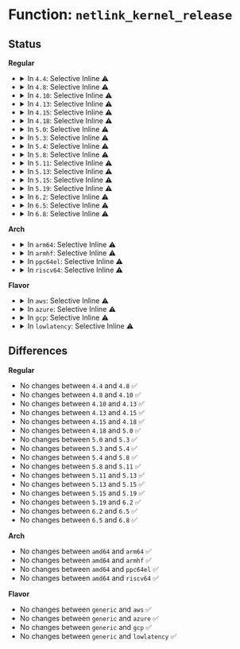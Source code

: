 # Function: <code>netlink_kernel_release</code>

## Status
<b>Regular</b>
<ul>
<li>
<details>
<summary>In <code>4.4</code>: Selective Inline ⚠️</summary>

```c
void netlink_kernel_release(struct sock *sk);
```

**Collision:** Unique Global

**Inline:** Selective

**Transformation:** False

**Instances:**

```
In net/netlink/af_netlink.c (ffffffff8174a4c0)
Location: net/netlink/af_netlink.c:2694
Inline: True
Inline callers:
  - net/netlink/af_netlink.c:__netlink_kernel_create
Direct callers:
  - kernel/audit.c:audit_net_exit
  - lib/kobject_uevent.c:uevent_net_exit
  - drivers/connector/connector.c:cn_fini
  - drivers/scsi/scsi_netlink.c:scsi_netlink_exit
  - net/core/rtnetlink.c:rtnetlink_net_exit
  - net/core/sock_diag.c:diag_net_exit
  - net/netlink/genetlink.c:genl_pernet_exit
  - net/ipv4/fib_frontend.c:fib_net_exit
```
**Symbols:**

```
ffffffff8174a4c0-ffffffff8174a4e2: netlink_kernel_release (STB_GLOBAL)
```
</details>
</li>
<li>
<details>
<summary>In <code>4.8</code>: Selective Inline ⚠️</summary>

```c
void netlink_kernel_release(struct sock *sk);
```

**Collision:** Unique Global

**Inline:** Selective

**Transformation:** False

**Instances:**

```
In net/netlink/af_netlink.c (ffffffff817b9801)
Location: net/netlink/af_netlink.c:1969
Inline: True
Inline callers:
  - net/netlink/af_netlink.c:__netlink_kernel_create
Direct callers:
  - kernel/audit.c:audit_net_exit
  - lib/kobject_uevent.c:uevent_net_exit
  - drivers/connector/connector.c:cn_fini
  - drivers/scsi/scsi_netlink.c:scsi_netlink_exit
  - net/core/rtnetlink.c:rtnetlink_net_exit
  - net/core/sock_diag.c:diag_net_exit
  - net/netlink/genetlink.c:genl_pernet_exit
  - net/ipv4/fib_frontend.c:fib_net_exit
```
**Symbols:**

```
ffffffff817b7540-ffffffff817b7562: netlink_kernel_release (STB_GLOBAL)
```
</details>
</li>
<li>
<details>
<summary>In <code>4.10</code>: Selective Inline ⚠️</summary>

```c
void netlink_kernel_release(struct sock *sk);
```

**Collision:** Unique Global

**Inline:** Selective

**Transformation:** False

**Instances:**

```
In net/netlink/af_netlink.c (ffffffff817e91a1)
Location: net/netlink/af_netlink.c:1986
Inline: True
Inline callers:
  - net/netlink/af_netlink.c:__netlink_kernel_create
Direct callers:
  - kernel/audit.c:audit_net_exit
  - lib/kobject_uevent.c:uevent_net_exit
  - drivers/connector/connector.c:cn_fini
  - drivers/scsi/scsi_netlink.c:scsi_netlink_exit
  - net/core/rtnetlink.c:rtnetlink_net_exit
  - net/core/sock_diag.c:diag_net_exit
  - net/netlink/genetlink.c:genl_pernet_exit
  - net/ipv4/fib_frontend.c:fib_net_exit
```
**Symbols:**

```
ffffffff817e6fe0-ffffffff817e7002: netlink_kernel_release (STB_GLOBAL)
```
</details>
</li>
<li>
<details>
<summary>In <code>4.13</code>: Selective Inline ⚠️</summary>

```c
void netlink_kernel_release(struct sock *sk);
```

**Collision:** Unique Global

**Inline:** Selective

**Transformation:** False

**Instances:**

```
In net/netlink/af_netlink.c (ffffffff81808e92)
Location: net/netlink/af_netlink.c:2037
Inline: True
Inline callers:
  - net/netlink/af_netlink.c:__netlink_kernel_create
Direct callers:
  - kernel/audit.c:audit_net_exit
  - drivers/connector/connector.c:cn_fini
  - drivers/scsi/scsi_netlink.c:scsi_netlink_exit
  - net/core/rtnetlink.c:rtnetlink_net_exit
  - net/core/sock_diag.c:diag_net_exit
  - net/netlink/genetlink.c:genl_pernet_exit
  - net/ipv4/fib_frontend.c:fib_net_exit
  - lib/kobject_uevent.c:uevent_net_exit
```
**Symbols:**

```
ffffffff81806d40-ffffffff81806d63: netlink_kernel_release (STB_GLOBAL)
```
</details>
</li>
<li>
<details>
<summary>In <code>4.15</code>: Selective Inline ⚠️</summary>

```c
void netlink_kernel_release(struct sock *sk);
```

**Collision:** Unique Global

**Inline:** Selective

**Transformation:** False

**Instances:**

```
In net/netlink/af_netlink.c (ffffffff81887d62)
Location: net/netlink/af_netlink.c:2050
Inline: True
Inline callers:
  - net/netlink/af_netlink.c:__netlink_kernel_create
Direct callers:
  - kernel/audit.c:audit_net_exit
  - drivers/connector/connector.c:cn_fini
  - drivers/scsi/scsi_netlink.c:scsi_netlink_exit
  - net/core/rtnetlink.c:rtnetlink_net_exit
  - net/core/sock_diag.c:diag_net_exit
  - net/netlink/genetlink.c:genl_pernet_exit
  - net/ipv4/fib_frontend.c:fib_net_exit
  - lib/kobject_uevent.c:uevent_net_exit
```
**Symbols:**

```
ffffffff81885a20-ffffffff81885a43: netlink_kernel_release (STB_GLOBAL)
```
</details>
</li>
<li>
<details>
<summary>In <code>4.18</code>: Selective Inline ⚠️</summary>

```c
void netlink_kernel_release(struct sock *sk);
```

**Collision:** Unique Global

**Inline:** Selective

**Transformation:** False

**Instances:**

```
In net/netlink/af_netlink.c (ffffffff818db748)
Location: net/netlink/af_netlink.c:2091
Inline: True
Inline callers:
  - net/netlink/af_netlink.c:__netlink_kernel_create
Direct callers:
  - kernel/audit.c:audit_net_exit
  - drivers/connector/connector.c:cn_fini
  - drivers/scsi/scsi_netlink.c:scsi_netlink_exit
  - net/core/rtnetlink.c:rtnetlink_net_exit
  - net/core/sock_diag.c:diag_net_exit
  - net/netlink/genetlink.c:genl_pernet_exit
  - net/ipv4/fib_frontend.c:fib_net_exit
  - lib/kobject_uevent.c:uevent_net_exit
  - lib/kobject_uevent.c:uevent_net_exit
```
**Symbols:**

```
ffffffff818d93c0-ffffffff818d93e2: netlink_kernel_release (STB_GLOBAL)
```
</details>
</li>
<li>
<details>
<summary>In <code>5.0</code>: Selective Inline ⚠️</summary>

```c
void netlink_kernel_release(struct sock *sk);
```

**Collision:** Unique Global

**Inline:** Selective

**Transformation:** False

**Instances:**

```
In net/netlink/af_netlink.c (ffffffff819080f9)
Location: net/netlink/af_netlink.c:2100
Inline: True
Inline callers:
  - net/netlink/af_netlink.c:__netlink_kernel_create
Direct callers:
  - kernel/audit.c:audit_net_exit
  - drivers/connector/connector.c:cn_fini
  - drivers/scsi/scsi_netlink.c:scsi_netlink_exit
  - net/core/rtnetlink.c:rtnetlink_net_exit
  - net/core/sock_diag.c:diag_net_exit
  - net/netlink/genetlink.c:genl_pernet_exit
  - net/ipv4/fib_frontend.c:fib_net_exit
  - lib/kobject_uevent.c:uevent_net_exit
  - lib/kobject_uevent.c:uevent_net_exit
```
**Symbols:**

```
ffffffff81905bb0-ffffffff81905bd2: netlink_kernel_release (STB_GLOBAL)
```
</details>
</li>
<li>
<details>
<summary>In <code>5.3</code>: Selective Inline ⚠️</summary>

```c
void netlink_kernel_release(struct sock *sk);
```

**Collision:** Unique Global

**Inline:** Selective

**Transformation:** False

**Instances:**

```
In net/netlink/af_netlink.c (ffffffff8196932a)
Location: net/netlink/af_netlink.c:2100
Inline: True
Inline callers:
  - net/netlink/af_netlink.c:__netlink_kernel_create
Direct callers:
  - kernel/audit.c:audit_net_exit
  - drivers/connector/connector.c:cn_fini
  - drivers/scsi/scsi_netlink.c:scsi_netlink_exit
  - net/core/rtnetlink.c:rtnetlink_net_exit
  - net/core/sock_diag.c:diag_net_exit
  - net/netlink/genetlink.c:genl_pernet_exit
  - net/ipv4/fib_frontend.c:fib_net_exit
  - lib/kobject_uevent.c:uevent_net_exit
```
**Symbols:**

```
ffffffff81966e10-ffffffff81966e32: netlink_kernel_release (STB_GLOBAL)
```
</details>
</li>
<li>
<details>
<summary>In <code>5.4</code>: Selective Inline ⚠️</summary>

```c
void netlink_kernel_release(struct sock *sk);
```

**Collision:** Unique Global

**Inline:** Selective

**Transformation:** False

**Instances:**

```
In net/netlink/af_netlink.c (ffffffff8199fdca)
Location: net/netlink/af_netlink.c:2101
Inline: True
Inline callers:
  - net/netlink/af_netlink.c:__netlink_kernel_create
Direct callers:
  - kernel/audit.c:audit_net_exit
  - drivers/connector/connector.c:cn_fini
  - drivers/scsi/scsi_netlink.c:scsi_netlink_exit
  - net/core/rtnetlink.c:rtnetlink_net_exit
  - net/core/sock_diag.c:diag_net_exit
  - net/netlink/genetlink.c:genl_pernet_exit
  - net/ipv4/fib_frontend.c:fib_net_exit
  - lib/kobject_uevent.c:uevent_net_exit
```
**Symbols:**

```
ffffffff8199d890-ffffffff8199d8b2: netlink_kernel_release (STB_GLOBAL)
```
</details>
</li>
<li>
<details>
<summary>In <code>5.8</code>: Selective Inline ⚠️</summary>

```c
void netlink_kernel_release(struct sock *sk);
```

**Collision:** Unique Global

**Inline:** Selective

**Transformation:** False

**Instances:**

```
In net/netlink/af_netlink.c (ffffffff81a7960c)
Location: net/netlink/af_netlink.c:2101
Inline: True
Inline callers:
  - net/netlink/af_netlink.c:__netlink_kernel_create
Direct callers:
  - kernel/audit.c:audit_net_exit
  - lib/kobject_uevent.c:uevent_net_exit
  - drivers/connector/connector.c:cn_fini
  - drivers/connector/connector.c:cn_init
  - drivers/scsi/scsi_netlink.c:scsi_netlink_exit
  - net/core/rtnetlink.c:rtnetlink_net_exit
  - net/core/sock_diag.c:diag_net_exit
  - net/netlink/genetlink.c:genl_pernet_exit
  - net/ipv4/fib_frontend.c:fib_net_exit
```
**Symbols:**

```
ffffffff81a76870-ffffffff81a76892: netlink_kernel_release (STB_GLOBAL)
```
</details>
</li>
<li>
<details>
<summary>In <code>5.11</code>: Selective Inline ⚠️</summary>

```c
void netlink_kernel_release(struct sock *sk);
```

**Collision:** Unique Global

**Inline:** Selective

**Transformation:** False

**Instances:**

```
In net/netlink/af_netlink.c (ffffffff81a8241c)
Location: net/netlink/af_netlink.c:2102
Inline: True
Inline callers:
  - net/netlink/af_netlink.c:__netlink_kernel_create
Direct callers:
  - kernel/audit.c:audit_net_exit
  - lib/kobject_uevent.c:uevent_net_exit
  - drivers/connector/connector.c:cn_fini
  - drivers/connector/connector.c:cn_init
  - drivers/scsi/scsi_netlink.c:scsi_netlink_exit
  - net/core/rtnetlink.c:rtnetlink_net_exit
  - net/core/sock_diag.c:diag_net_exit
  - net/netlink/genetlink.c:genl_pernet_exit
  - net/ipv4/fib_frontend.c:fib_net_exit
```
**Symbols:**

```
ffffffff81a7f5c0-ffffffff81a7f5e2: netlink_kernel_release (STB_GLOBAL)
```
</details>
</li>
<li>
<details>
<summary>In <code>5.13</code>: Selective Inline ⚠️</summary>

```c
void netlink_kernel_release(struct sock *sk);
```

**Collision:** Unique Global

**Inline:** Selective

**Transformation:** False

**Instances:**

```
In net/netlink/af_netlink.c (ffffffff81a6b4ff)
Location: net/netlink/af_netlink.c:2112
Inline: True
Inline callers:
  - net/netlink/af_netlink.c:__netlink_kernel_create
Direct callers:
  - kernel/audit.c:audit_net_exit
  - lib/kobject_uevent.c:uevent_net_exit
  - drivers/connector/connector.c:cn_fini
  - drivers/connector/connector.c:cn_init
  - drivers/scsi/scsi_netlink.c:scsi_netlink_exit
  - net/core/rtnetlink.c:rtnetlink_net_exit
  - net/core/sock_diag.c:diag_net_exit
  - net/netlink/genetlink.c:genl_pernet_exit
  - net/ipv4/fib_frontend.c:fib_net_exit
```
**Symbols:**

```
ffffffff81a68590-ffffffff81a685b2: netlink_kernel_release (STB_GLOBAL)
```
</details>
</li>
<li>
<details>
<summary>In <code>5.15</code>: Selective Inline ⚠️</summary>

```c
void netlink_kernel_release(struct sock *sk);
```

**Collision:** Unique Global

**Inline:** Selective

**Transformation:** False

**Instances:**

```
In net/netlink/af_netlink.c (ffffffff81b24b2f)
Location: net/netlink/af_netlink.c:2123
Inline: True
Inline callers:
  - net/netlink/af_netlink.c:__netlink_kernel_create
Direct callers:
  - kernel/audit.c:audit_net_exit
  - lib/kobject_uevent.c:uevent_net_exit
  - drivers/connector/connector.c:cn_fini
  - drivers/connector/connector.c:cn_init
  - drivers/scsi/scsi_netlink.c:scsi_netlink_exit
  - net/core/rtnetlink.c:rtnetlink_net_exit
  - net/core/sock_diag.c:diag_net_exit
  - net/netlink/genetlink.c:genl_pernet_exit
  - net/ipv4/fib_frontend.c:fib_net_exit
```
**Symbols:**

```
ffffffff81b21b00-ffffffff81b21b22: netlink_kernel_release (STB_GLOBAL)
```
</details>
</li>
<li>
<details>
<summary>In <code>5.19</code>: Selective Inline ⚠️</summary>

```c
void netlink_kernel_release(struct sock *sk);
```

**Collision:** Unique Global

**Inline:** Selective

**Transformation:** False

**Instances:**

```
In net/netlink/af_netlink.c (ffffffff81cac635)
Location: net/netlink/af_netlink.c:2102
Inline: True
Inline callers:
  - net/netlink/af_netlink.c:__netlink_kernel_create
Direct callers:
  - kernel/audit.c:audit_net_exit
  - lib/kobject_uevent.c:uevent_net_exit
  - drivers/connector/connector.c:cn_fini
  - drivers/connector/connector.c:cn_init
  - drivers/scsi/scsi_netlink.c:scsi_netlink_exit
  - net/core/rtnetlink.c:rtnetlink_net_exit
  - net/core/sock_diag.c:diag_net_exit
  - net/netlink/genetlink.c:genl_pernet_exit
  - net/ipv4/fib_frontend.c:fib_net_exit
```
**Symbols:**

```
ffffffff81caa360-ffffffff81caa38e: netlink_kernel_release (STB_GLOBAL)
```
</details>
</li>
<li>
<details>
<summary>In <code>6.2</code>: Selective Inline ⚠️</summary>

```c
void netlink_kernel_release(struct sock *sk);
```

**Collision:** Unique Global

**Inline:** Selective

**Transformation:** False

**Instances:**

```
In net/netlink/af_netlink.c (ffffffff81e6a225)
Location: net/netlink/af_netlink.c:2123
Inline: True
Inline callers:
  - net/netlink/af_netlink.c:__netlink_kernel_create
Direct callers:
  - kernel/audit.c:audit_net_exit
  - drivers/connector/connector.c:cn_fini
  - drivers/connector/connector.c:cn_init
  - drivers/scsi/scsi_netlink.c:scsi_netlink_exit
  - net/core/rtnetlink.c:rtnetlink_net_exit
  - net/core/sock_diag.c:diag_net_exit
  - net/netlink/genetlink.c:genl_pernet_exit
  - net/ipv4/fib_frontend.c:fib_net_exit
  - lib/kobject_uevent.c:uevent_net_exit
```
**Symbols:**

```
ffffffff81e67470-ffffffff81e6749e: netlink_kernel_release (STB_GLOBAL)
```
</details>
</li>
<li>
<details>
<summary>In <code>6.5</code>: Selective Inline ⚠️</summary>

```c
void netlink_kernel_release(struct sock *sk);
```

**Collision:** Unique Global

**Inline:** Selective

**Transformation:** False

**Instances:**

```
In net/netlink/af_netlink.c (ffffffff81ec61e9)
Location: net/netlink/af_netlink.c:2094
Inline: True
Inline callers:
  - net/netlink/af_netlink.c:__netlink_kernel_create
Direct callers:
  - kernel/audit.c:audit_net_exit
  - drivers/connector/connector.c:cn_fini
  - drivers/connector/connector.c:cn_init
  - drivers/scsi/scsi_netlink.c:scsi_netlink_exit
  - net/core/rtnetlink.c:rtnetlink_net_exit
  - net/core/sock_diag.c:diag_net_exit
  - net/netlink/genetlink.c:genl_pernet_exit
  - net/ipv4/fib_frontend.c:fib_net_exit
  - lib/kobject_uevent.c:uevent_net_exit
```
**Symbols:**

```
ffffffff81ec3250-ffffffff81ec327e: netlink_kernel_release (STB_GLOBAL)
```
</details>
</li>
<li>
<details>
<summary>In <code>6.8</code>: Selective Inline ⚠️</summary>

```c
void netlink_kernel_release(struct sock *sk);
```

**Collision:** Unique Global

**Inline:** Selective

**Transformation:** False

**Instances:**

```
In net/netlink/af_netlink.c (ffffffff81f89451)
Location: net/netlink/af_netlink.c:2089
Inline: True
Inline callers:
  - net/netlink/af_netlink.c:__netlink_kernel_create
Direct callers:
  - kernel/audit.c:audit_net_exit
  - drivers/connector/connector.c:cn_fini
  - drivers/connector/connector.c:cn_init
  - drivers/scsi/scsi_netlink.c:scsi_netlink_exit
  - net/core/rtnetlink.c:rtnetlink_net_exit
  - net/core/sock_diag.c:diag_net_exit
  - net/netlink/genetlink.c:genl_pernet_exit
  - net/ipv4/fib_frontend.c:fib_net_exit
  - lib/kobject_uevent.c:uevent_net_exit
```
**Symbols:**

```
ffffffff81f865a0-ffffffff81f865ce: netlink_kernel_release (STB_GLOBAL)
```
</details>
</li>
</ul>
<b>Arch</b>
<ul>
<li>
<details>
<summary>In <code>arm64</code>: Selective Inline ⚠️</summary>

```c
void netlink_kernel_release(struct sock *sk);
```

**Collision:** Unique Global

**Inline:** Selective

**Transformation:** False

**Instances:**

```
In net/netlink/af_netlink.c (ffff800010c4e28c)
Location: net/netlink/af_netlink.c:2101
Inline: True
Inline callers:
  - net/netlink/af_netlink.c:__netlink_kernel_create
Direct callers:
  - kernel/audit.c:audit_net_exit
  - drivers/connector/connector.c:cn_fini
  - drivers/scsi/scsi_netlink.c:scsi_netlink_exit
  - net/core/rtnetlink.c:rtnetlink_net_exit
  - net/core/sock_diag.c:diag_net_exit
  - net/netlink/genetlink.c:genl_pernet_exit
  - net/ipv4/fib_frontend.c:fib_net_exit
  - lib/kobject_uevent.c:uevent_net_exit
  - lib/kobject_uevent.c:uevent_net_exit
```
**Symbols:**

```
ffff800010c4ad60-ffff800010c4ad94: netlink_kernel_release (STB_GLOBAL)
```
</details>
</li>
<li>
<details>
<summary>In <code>armhf</code>: Selective Inline ⚠️</summary>

```c
void netlink_kernel_release(struct sock *sk);
```

**Collision:** Unique Global

**Inline:** Selective

**Transformation:** False

**Instances:**

```
In net/netlink/af_netlink.c (c0d5e4fc)
Location: net/netlink/af_netlink.c:2101
Inline: True
Inline callers:
  - net/netlink/af_netlink.c:__netlink_kernel_create
Direct callers:
  - kernel/audit.c:audit_net_exit
  - drivers/connector/connector.c:cn_fini
  - drivers/scsi/scsi_netlink.c:scsi_netlink_exit
  - net/core/rtnetlink.c:rtnetlink_net_exit
  - net/core/sock_diag.c:diag_net_exit
  - net/netlink/genetlink.c:genl_pernet_exit
  - net/ipv4/fib_frontend.c:fib_net_exit
  - lib/kobject_uevent.c:uevent_net_exit
```
**Symbols:**

```
c0d5b8f0-c0d5b920: netlink_kernel_release (STB_GLOBAL)
```
</details>
</li>
<li>
<details>
<summary>In <code>ppc64el</code>: Selective Inline ⚠️</summary>

```c
void netlink_kernel_release(struct sock *sk);
```

**Collision:** Unique Global

**Inline:** Selective

**Transformation:** False

**Instances:**

```
In net/netlink/af_netlink.c (c000000000d4c670)
Location: net/netlink/af_netlink.c:2101
Inline: True
Inline callers:
  - net/netlink/af_netlink.c:__netlink_kernel_create
Direct callers:
  - kernel/audit.c:audit_net_exit
  - drivers/connector/connector.c:cn_fini
  - drivers/scsi/scsi_netlink.c:scsi_netlink_exit
  - net/core/rtnetlink.c:rtnetlink_net_exit
  - net/core/sock_diag.c:diag_net_exit
  - net/netlink/genetlink.c:genl_pernet_exit
  - net/ipv4/fib_frontend.c:fib_net_exit
  - lib/kobject_uevent.c:uevent_net_exit
  - lib/kobject_uevent.c:uevent_net_exit
```
**Symbols:**

```
c000000000d48ed0-c000000000d48f18: netlink_kernel_release (STB_GLOBAL)
```
</details>
</li>
<li>
<details>
<summary>In <code>riscv64</code>: Selective Inline ⚠️</summary>

```c
void netlink_kernel_release(struct sock *sk);
```

**Collision:** Unique Global

**Inline:** Selective

**Transformation:** False

**Instances:**

```
In net/netlink/af_netlink.c (ffffffe0007ba3d0)
Location: net/netlink/af_netlink.c:2101
Inline: True
Inline callers:
  - net/netlink/af_netlink.c:__netlink_kernel_create
Direct callers:
  - kernel/audit.c:audit_net_exit
  - drivers/connector/connector.c:cn_fini
  - drivers/scsi/scsi_netlink.c:scsi_netlink_exit
  - net/core/rtnetlink.c:rtnetlink_net_exit
  - net/core/sock_diag.c:diag_net_exit
  - net/netlink/genetlink.c:genl_pernet_exit
  - net/ipv4/fib_frontend.c:fib_net_exit
  - lib/kobject_uevent.c:uevent_net_exit
```
**Symbols:**

```
ffffffe0007b8086-ffffffe0007b80b6: netlink_kernel_release (STB_GLOBAL)
```
</details>
</li>
</ul>
<b>Flavor</b>
<ul>
<li>
<details>
<summary>In <code>aws</code>: Selective Inline ⚠️</summary>

```c
void netlink_kernel_release(struct sock *sk);
```

**Collision:** Unique Global

**Inline:** Selective

**Transformation:** False

**Instances:**

```
In net/netlink/af_netlink.c (ffffffff8193fc3a)
Location: net/netlink/af_netlink.c:2101
Inline: True
Inline callers:
  - net/netlink/af_netlink.c:__netlink_kernel_create
Direct callers:
  - kernel/audit.c:audit_net_exit
  - drivers/connector/connector.c:cn_fini
  - drivers/scsi/scsi_netlink.c:scsi_netlink_exit
  - net/core/rtnetlink.c:rtnetlink_net_exit
  - net/core/sock_diag.c:diag_net_exit
  - net/netlink/genetlink.c:genl_pernet_exit
  - net/ipv4/fib_frontend.c:fib_net_exit
  - lib/kobject_uevent.c:uevent_net_exit
```
**Symbols:**

```
ffffffff8193d700-ffffffff8193d722: netlink_kernel_release (STB_GLOBAL)
```
</details>
</li>
<li>
<details>
<summary>In <code>azure</code>: Selective Inline ⚠️</summary>

```c
void netlink_kernel_release(struct sock *sk);
```

**Collision:** Unique Global

**Inline:** Selective

**Transformation:** False

**Instances:**

```
In net/netlink/af_netlink.c (ffffffff818f972a)
Location: net/netlink/af_netlink.c:2101
Inline: True
Inline callers:
  - net/netlink/af_netlink.c:__netlink_kernel_create
Direct callers:
  - kernel/audit.c:audit_net_exit
  - drivers/connector/connector.c:cn_fini
  - drivers/scsi/scsi_netlink.c:scsi_netlink_exit
  - net/core/rtnetlink.c:rtnetlink_net_exit
  - net/core/sock_diag.c:diag_net_exit
  - net/netlink/genetlink.c:genl_pernet_exit
  - net/ipv4/fib_frontend.c:fib_net_exit
  - lib/kobject_uevent.c:uevent_net_exit
```
**Symbols:**

```
ffffffff818f7200-ffffffff818f7222: netlink_kernel_release (STB_GLOBAL)
```
</details>
</li>
<li>
<details>
<summary>In <code>gcp</code>: Selective Inline ⚠️</summary>

```c
void netlink_kernel_release(struct sock *sk);
```

**Collision:** Unique Global

**Inline:** Selective

**Transformation:** False

**Instances:**

```
In net/netlink/af_netlink.c (ffffffff81990dca)
Location: net/netlink/af_netlink.c:2101
Inline: True
Inline callers:
  - net/netlink/af_netlink.c:__netlink_kernel_create
Direct callers:
  - kernel/audit.c:audit_net_exit
  - drivers/connector/connector.c:cn_fini
  - drivers/scsi/scsi_netlink.c:scsi_netlink_exit
  - net/core/rtnetlink.c:rtnetlink_net_exit
  - net/core/sock_diag.c:diag_net_exit
  - net/netlink/genetlink.c:genl_pernet_exit
  - net/netfilter/nfnetlink.c:nfnetlink_net_exit_batch
  - net/ipv4/fib_frontend.c:fib_net_exit
  - lib/kobject_uevent.c:uevent_net_exit
```
**Symbols:**

```
ffffffff8198e890-ffffffff8198e8b2: netlink_kernel_release (STB_GLOBAL)
```
</details>
</li>
<li>
<details>
<summary>In <code>lowlatency</code>: Selective Inline ⚠️</summary>

```c
void netlink_kernel_release(struct sock *sk);
```

**Collision:** Unique Global

**Inline:** Selective

**Transformation:** False

**Instances:**

```
In net/netlink/af_netlink.c (ffffffff819b384a)
Location: net/netlink/af_netlink.c:2101
Inline: True
Inline callers:
  - net/netlink/af_netlink.c:__netlink_kernel_create
Direct callers:
  - kernel/audit.c:audit_net_exit
  - drivers/connector/connector.c:cn_fini
  - drivers/scsi/scsi_netlink.c:scsi_netlink_exit
  - net/core/rtnetlink.c:rtnetlink_net_exit
  - net/core/sock_diag.c:diag_net_exit
  - net/netlink/genetlink.c:genl_pernet_exit
  - net/ipv4/fib_frontend.c:fib_net_exit
  - lib/kobject_uevent.c:uevent_net_exit
```
**Symbols:**

```
ffffffff819b1140-ffffffff819b1162: netlink_kernel_release (STB_GLOBAL)
```
</details>
</li>
</ul>

## Differences
<b>Regular</b>
<ul>
<li>
No changes between <code>4.4</code> and <code>4.8</code> ✅
</li>
<li>
No changes between <code>4.8</code> and <code>4.10</code> ✅
</li>
<li>
No changes between <code>4.10</code> and <code>4.13</code> ✅
</li>
<li>
No changes between <code>4.13</code> and <code>4.15</code> ✅
</li>
<li>
No changes between <code>4.15</code> and <code>4.18</code> ✅
</li>
<li>
No changes between <code>4.18</code> and <code>5.0</code> ✅
</li>
<li>
No changes between <code>5.0</code> and <code>5.3</code> ✅
</li>
<li>
No changes between <code>5.3</code> and <code>5.4</code> ✅
</li>
<li>
No changes between <code>5.4</code> and <code>5.8</code> ✅
</li>
<li>
No changes between <code>5.8</code> and <code>5.11</code> ✅
</li>
<li>
No changes between <code>5.11</code> and <code>5.13</code> ✅
</li>
<li>
No changes between <code>5.13</code> and <code>5.15</code> ✅
</li>
<li>
No changes between <code>5.15</code> and <code>5.19</code> ✅
</li>
<li>
No changes between <code>5.19</code> and <code>6.2</code> ✅
</li>
<li>
No changes between <code>6.2</code> and <code>6.5</code> ✅
</li>
<li>
No changes between <code>6.5</code> and <code>6.8</code> ✅
</li>
</ul>
<b>Arch</b>
<ul>
<li>
No changes between <code>amd64</code> and <code>arm64</code> ✅
</li>
<li>
No changes between <code>amd64</code> and <code>armhf</code> ✅
</li>
<li>
No changes between <code>amd64</code> and <code>ppc64el</code> ✅
</li>
<li>
No changes between <code>amd64</code> and <code>riscv64</code> ✅
</li>
</ul>
<b>Flavor</b>
<ul>
<li>
No changes between <code>generic</code> and <code>aws</code> ✅
</li>
<li>
No changes between <code>generic</code> and <code>azure</code> ✅
</li>
<li>
No changes between <code>generic</code> and <code>gcp</code> ✅
</li>
<li>
No changes between <code>generic</code> and <code>lowlatency</code> ✅
</li>
</ul>
